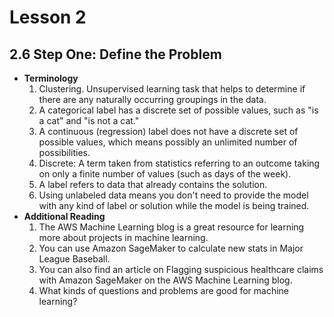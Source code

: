 # Lesson 2

## 2.6 Step One: Define the Problem

* **Terminology**
  1. Clustering. Unsupervised learning task that helps to determine if there are any naturally occurring groupings in the data.
  1. A categorical label has a discrete set of possible values, such as "is a cat" and "is not a cat."
  1. A continuous (regression) label does not have a discrete set of possible values, which means possibly an unlimited number of possibilities.
  1. Discrete: A term taken from statistics referring to an outcome taking on only a finite number of values (such as days of the week).
  1. A label refers to data that already contains the solution.
  1. Using unlabeled data means you don't need to provide the model with any kind of label or solution while the model is being trained.
* **Additional Reading**
  1. The AWS Machine Learning blog is a great resource for learning more about projects in machine learning.
  1. You can use Amazon SageMaker to calculate new stats in Major League Baseball.
  1. You can also find an article on Flagging suspicious healthcare claims with Amazon SageMaker on the AWS Machine Learning blog.
  1. What kinds of questions and problems are good for machine learning?
